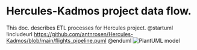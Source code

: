 # Hercules-Kadmos project data flow.
This doc. describes ETL processes for Hercules project.
@startuml
!includeurl https://github.com/antnrosen/Hercules-Kadmos/blob/main/flights_pipeline.puml
@enduml
![PlantUML model]( https://github.com/antnrosen/Hercules-Kadmos/blob/main/flights_pipeline.puml)
